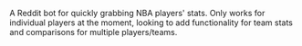 A Reddit bot for quickly grabbing NBA players' stats. Only works for individual players at the moment, looking to add functionality for team stats and comparisons for multiple players/teams.
